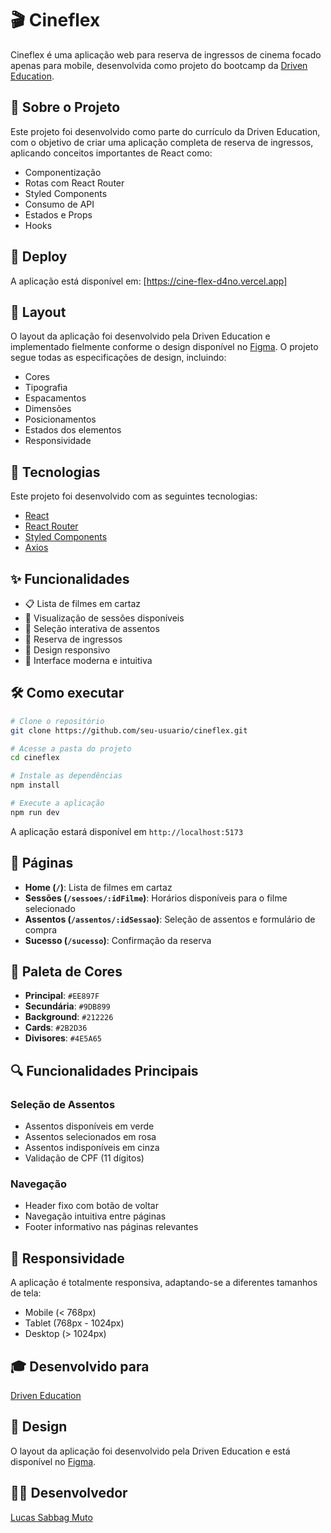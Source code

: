 # 🎬 Cineflex

Cineflex é uma aplicação web para reserva de ingressos de cinema focado apenas para mobile, desenvolvida como projeto do bootcamp da [Driven Education](https://www.driven.com.br/).

## 🎯 Sobre o Projeto

Este projeto foi desenvolvido como parte do currículo da Driven Education, com o objetivo de criar uma aplicação completa de reserva de ingressos, aplicando conceitos importantes de React como:
- Componentização
- Rotas com React Router
- Styled Components
- Consumo de API
- Estados e Props
- Hooks

## 🚀 Deploy

A aplicação está disponível em: [https://cine-flex-d4no.vercel.app]

## 📱 Layout

O layout da aplicação foi desenvolvido pela Driven Education e implementado fielmente conforme o design disponível no [Figma](https://www.figma.com/design/gd33iwfpYMAO8BQGH7QgDH/Cineflex?node-id=0-1&t=6c4SU52TsiAV5f6j-0). O projeto segue todas as especificações de design, incluindo:
- Cores
- Tipografia
- Espacamentos
- Dimensões
- Posicionamentos
- Estados dos elementos
- Responsividade

## 🚀 Tecnologias

Este projeto foi desenvolvido com as seguintes tecnologias:

- [React](https://reactjs.org/)
- [React Router](https://reactrouter.com/)
- [Styled Components](https://styled-components.com/)
- [Axios](https://axios-http.com/)

## ✨ Funcionalidades

- 📋 Lista de filmes em cartaz
- 📅 Visualização de sessões disponíveis
- 💺 Seleção interativa de assentos
- 🎫 Reserva de ingressos
- 📱 Design responsivo
- 🎨 Interface moderna e intuitiva

## 🛠️ Como executar

```bash
# Clone o repositório
git clone https://github.com/seu-usuario/cineflex.git

# Acesse a pasta do projeto
cd cineflex

# Instale as dependências
npm install

# Execute a aplicação
npm run dev
```

A aplicação estará disponível em `http://localhost:5173`

## 🎯 Páginas

- **Home (`/`)**: Lista de filmes em cartaz
- **Sessões (`/sessoes/:idFilme`)**: Horários disponíveis para o filme selecionado
- **Assentos (`/assentos/:idSessao`)**: Seleção de assentos e formulário de compra
- **Sucesso (`/sucesso`)**: Confirmação da reserva

## 🎨 Paleta de Cores

- **Principal**: `#EE897F`
- **Secundária**: `#9DB899`
- **Background**: `#212226`
- **Cards**: `#2B2D36`
- **Divisores**: `#4E5A65`

## 🔍 Funcionalidades Principais

### Seleção de Assentos
- Assentos disponíveis em verde
- Assentos selecionados em rosa
- Assentos indisponíveis em cinza
- Validação de CPF (11 dígitos)

### Navegação
- Header fixo com botão de voltar
- Navegação intuitiva entre páginas
- Footer informativo nas páginas relevantes

## 📱 Responsividade

A aplicação é totalmente responsiva, adaptando-se a diferentes tamanhos de tela:
- Mobile (< 768px)
- Tablet (768px - 1024px)
- Desktop (> 1024px)

## 🎓 Desenvolvido para
[Driven Education](https://www.driven.com.br/)

## 🎨 Design
O layout da aplicação foi desenvolvido pela Driven Education e está disponível no [Figma](https://www.figma.com/design/gd33iwfpYMAO8BQGH7QgDH/Cineflex?node-id=0-1&t=6c4SU52TsiAV5f6j-0).

## 👨‍💻 Desenvolvedor
[Lucas Sabbag Muto](https://github.com/Lucas-Muto)
